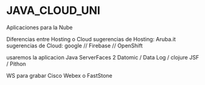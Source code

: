 # JAVA_CLOUD_UNI
Aplicaciones para la Nube

Diferencias entre Hosting o Cloud
sugerencias de Hosting: Aruba.it
sugerencias de Cloud: google  // Firebase // OpenShift

usaremos la aplicacion Java ServerFaces 2
Datomic / Data Log / clojure
JSF / Pithon

WS para grabar Cisco Webex o FastStone
